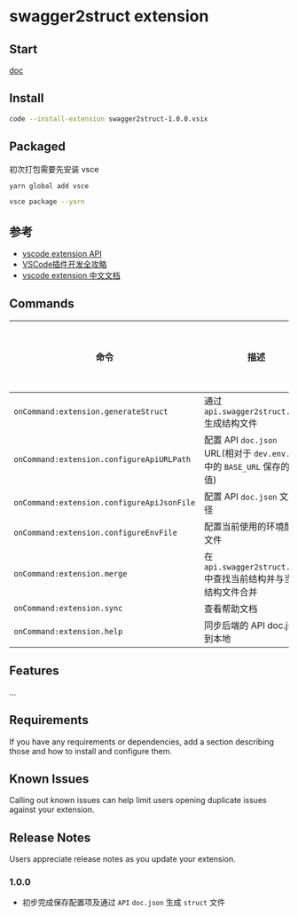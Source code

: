 # swagger2struct extension

## Start
[doc](https://code.visualstudio.com/api/get-started/your-first-extension)

## Install
```bash
code --install-extension swagger2struct-1.0.0.vsix
```

## Packaged
初次打包需要先安装 vsce
```bash
yarn global add vsce
```

```bash
vsce package --yarn
```

## 参考
- [vscode extension API](https://code.visualstudio.com/api/get-started/your-first-extension)
- [VSCode插件开发全攻略](http://blog.haoji.me/vscode-plugin-overview.html)
- [vscode extension 中文文档](https://www.cntofu.com/book/98/md/%E6%89%A9%E5%B1%95/%E5%AE%89%E8%A3%85-%E6%89%A9%E5%B1%95.md)

## Commands
命令 | 描述 | 未完成部分
--- |--- |---
`onCommand:extension.generateStruct` | 通过 `api.swagger2struct.json` 生成结构文件 | 
`onCommand:extension.configureApiURLPath` | 配置 API `doc.json` URL(相对于 `dev.env.js` 中的 `BASE_URL` 保存的路径值) | 
`onCommand:extension.configureApiJsonFile` | 配置 API `doc.json` 文件路径 | 
`onCommand:extension.configureEnvFile` | 配置当前使用的环境配置文件 | 
`onCommand:extension.merge` | 在 `api.swagger2struct.json` 中查找当前结构并与当前结构文件合并 | 
`onCommand:extension.sync` | 查看帮助文档 | 
`onCommand:extension.help` | 同步后端的 API doc.json 到本地 | 

## Features
...

## Requirements

If you have any requirements or dependencies, add a section describing those and how to install and configure them.

## Known Issues

Calling out known issues can help limit users opening duplicate issues against your extension.

## Release Notes

Users appreciate release notes as you update your extension.

### 1.0.0

- 初步完成保存配置项及通过 `API` `doc.json` 生成 `struct` 文件
